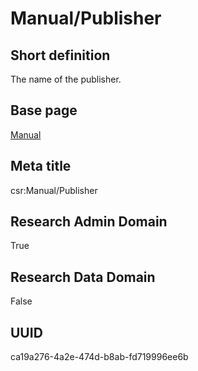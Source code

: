 # Manual/Publisher
## Short definition
The name of the publisher.
## Base page
[Manual](../Objects/Manual.md)
## Meta title
csr:Manual/Publisher
## Research Admin Domain
True
## Research Data Domain
False
## UUID
ca19a276-4a2e-474d-b8ab-fd719996ee6b
